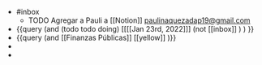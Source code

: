 - #inbox
	- TODO Agregar a  Pauli a [[Notion]]  paulinaquezadap19@gmail.com
- {{query (and (todo todo doing) [[[[Jan 23rd, 2022]]] (not [[inbox]] ) ) }}
- {{query (and [[Finanzas Públicas]] [[yellow]] )}}
-
-